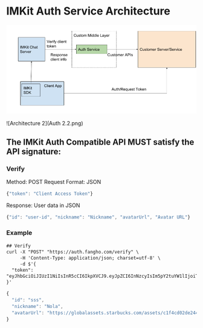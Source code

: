 # IMKit Auth Service Architecture

![Architecture 1](Auth2.1.png)

![Architecture 2](Auth 2.2.png)

## The IMKit Auth Compatible API MUST satisfy the API signature:
### Verify
Method: POST
Request Format: JSON
```javascript
{"token": "Client Access Token"}
```
Response: User data in JSON
```javascript
{"id": "user-id", "nickname": "Nickname", "avatarUrl", "Avatar URL"}
```

### Example
```
## Verify
curl -X "POST" "https://auth.fangho.com/verify" \
     -H 'Content-Type: application/json; charset=utf-8' \
     -d $'{
  "token": "eyJhbGciOiJIUzI1NiIsInR5cCI6IkpXVCJ9.eyJpZCI6InNzcyIsIm5pY2tuYW1lIjoiTm9sYSIsImF2YXRhclVybCI6Imh0dHBzOi8vZ2xvYmFsYXNzZXRzLnN0YXJidWNrcy5jb20vYXNzZXRzL2MxZjRjZDAyZGUyNDQ4M2ViODZjNjk2NDAxYWQ0MjEzLmpwZyIsImV4cCI6MTU1NDM5MDg4NywiaWF0IjoxNTU0MzA0NDg3fQ.cnhdb0s37SZ5jS3jdL1DB78xdoZBQhfV_V1hpGUJbjs"
}'
```

```javascript
{
  "id": "sss",
  "nickname": "Nola",
  "avatarUrl": "https://globalassets.starbucks.com/assets/c1f4cd02de24483eb86c696401ad4213.jpg"
}

```
